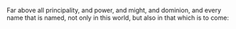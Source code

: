 Far above all principality, and power, and might, and dominion, and every name that is named, not only in this world, but also in that which is to come:
